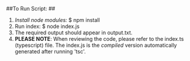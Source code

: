 
##To Run Script: ##
1. *Install node modules:* $ npm install
2. Run index: $ node index.js
3. The required output should appear in output.txt. 
4. **PLEASE NOTE**: When reviewing the code, please refer to the index.ts (typescript) file. The index.js is the *compiled* version automatically generated after running 'tsc'. 

